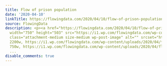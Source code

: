 ```yaml
---
title: Flow of prison population
date: '2020-04-10'
linkTitle: https://flowingdata.com/2020/04/10/flow-of-prison-population/
source: FlowingData
description: <p><a href="https://flowingdata.com/2020/04/10/flow-of-prison-population/"><img
  width="750" height="503" src="https://i1.wp.com/flowingdata.com/wp-content/uploads/2020/04/flow-triangles.png?fit=750%2C503&amp;ssl=1"
  class="attachment-medium size-medium wp-post-image" alt="" srcset="https://i1.wp.com/flowingdata.com/wp-content/uploads/2020/04/flow-triangles.png?w=2200&amp;ssl=1
  2200w, https://i1.wp.com/flowingdata.com/wp-content/uploads/2020/04/flow-triangles.png?resize=750%2C503&amp;ssl=1
  750w, https://i1.wp.com/flowingdata.com/wp-content/uploads/2020/04/flow-triangles.png?resize=1090%2C730&amp
  ...
disable_comments: true
---
```

<p><a href="https://flowingdata.com/2020/04/10/flow-of-prison-population/"><img width="750" height="503" src="https://i1.wp.com/flowingdata.com/wp-content/uploads/2020/04/flow-triangles.png?fit=750%2C503&amp;ssl=1" class="attachment-medium size-medium wp-post-image" alt="" srcset="https://i1.wp.com/flowingdata.com/wp-content/uploads/2020/04/flow-triangles.png?w=2200&amp;ssl=1 2200w, https://i1.wp.com/flowingdata.com/wp-content/uploads/2020/04/flow-triangles.png?resize=750%2C503&amp;ssl=1 750w, https://i1.wp.com/flowingdata.com/wp-content/uploads/2020/04/flow-triangles.png?resize=1090%2C730&amp ...
